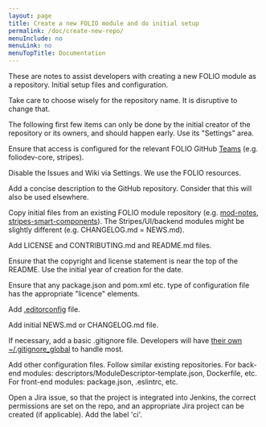 ```yaml
---
layout: page
title: Create a new FOLIO module and do initial setup
permalink: /doc/create-new-repo/
menuInclude: no
menuLink: no
menuTopTitle: Documentation
---
```


These are notes to assist developers with creating a new FOLIO module as a repository.
Initial setup files and configuration.

Take care to choose wisely for the repository name. It is disruptive to change that.

The following first few items can only be done by the initial creator of the repository or its owners, and should happen early. Use its "Settings" area.

Ensure that access is configured for the relevant FOLIO GitHub [Teams](https://github.com/orgs/folio-org/teams) (e.g. foliodev-core, stripes).

Disable the Issues and Wiki via Settings. We use the FOLIO resources.

Add a concise description to the GitHub repository. Consider that this will also be used elsewhere.

Copy initial files from an existing FOLIO module repository (e.g.
[mod-notes](https://github.com/folio-org/mod-notes),
[stripes-smart-components](https://github.com/folio-org/stripes-smart-components)).
The Stripes/UI/backend modules might be slightly different (e.g. CHANGELOG.md = NEWS.md).

Add LICENSE and CONTRIBUTING.md and README.md files.

Ensure that the copyright and license statement is near the top of the README.
Use the initial year of creation for the date.

Ensure that any package.json and pom.xml etc. type of configuration file has the appropriate "licence" elements.

Add [.editorconfig](/doc/setup#use-editorconfig-for-consistent-whitespace) file.

Add initial NEWS.md or CHANGELOG.md file.

If necessary, add a basic .gitignore file.
Developers will have [their own ~/.gitignore_global](/doc/setup#use-gitignore) to handle most.

Add other configuration files. Follow similar existing repositories.
For back-end modules: descriptors/ModuleDescriptor-template.json, Dockerfile, etc.
For front-end modules: package.json, .eslintrc, etc.

Open a Jira issue, so that the project is integrated into Jenkins, the correct permissions are set on the repo, and an appropriate Jira project can be created (if applicable). Add the label 'ci'.



